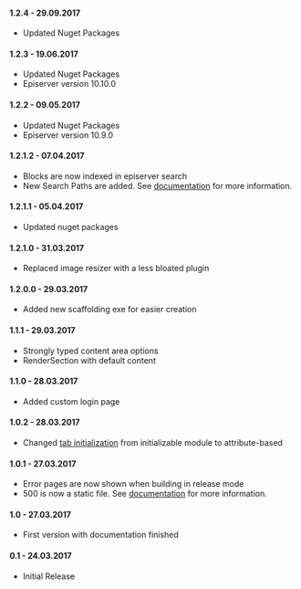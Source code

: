 #### 1.2.4 - 29.09.2017
* Updated Nuget Packages

#### 1.2.3 - 19.06.2017
* Updated Nuget Packages
* Episerver version 10.10.0

#### 1.2.2 - 09.05.2017
* Updated Nuget Packages
* Episerver version 10.9.0

#### 1.2.1.2 - 07.04.2017
* Blocks are now indexed in episerver search
* New Search Paths are added. See [documentation](https://creuna-oslo.github.io/Episerver.Basis.Slim/features/razor-helpers.html) for more information.

#### 1.2.1.1 - 05.04.2017
* Updated nuget packages

#### 1.2.1.0 - 31.03.2017
* Replaced image resizer with a less bloated plugin

#### 1.2.0.0 - 29.03.2017
* Added new scaffolding exe for easier creation

#### 1.1.1 - 29.03.2017
* Strongly typed content area options
* RenderSection with default content

#### 1.1.0 - 28.03.2017
* Added custom login page

#### 1.0.2 - 28.03.2017
* Changed [tab initialization](https://creuna-oslo.github.io/Episerver.Basis.Slim/features/edit-mode.html#Tab-ordering-and-access-control) from initializable module to attribute-based

#### 1.0.1 - 27.03.2017
* Error pages are now shown when building in release mode
* 500 is now a static file. See [documentation](https://creuna-oslo.github.io/Episerver.Basis.Slim/features/error-pages.html) for more information.

#### 1.0 - 27.03.2017
* First version with documentation finished

#### 0.1 - 24.03.2017
* Initial Release
